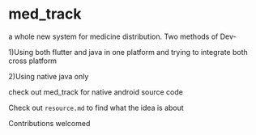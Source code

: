 # med_track
a whole new system for medicine distribution. 
Two methods of Dev-

1)Using both flutter and java in one platform and trying to integrate both cross platform

2)Using native java only


check out med_track for native android source code

Check out ```resource.md``` to find what the idea is about


Contributions welcomed
